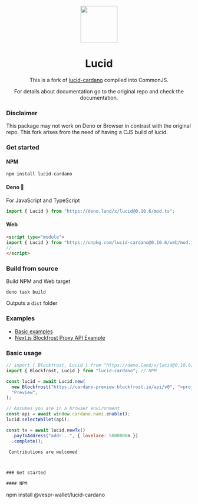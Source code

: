 <p align="center">
  <img width="100px" src="./logo/lucid.svg" align="center"/>
  <h1 align="center">Lucid</h1>
  <p align="center">
This is a fork of <a href="https://github.com/spacebudz/lucid">lucid-cardano</a> compiled into CommonJS.
</p>
<p align="center">
For details about documentation go to the original repo and check the documentation.
</p>

### Disclaimer
 This package may not work on Deno or Browser in contrast with the original repo.
 This fork arises from the need of having a CJS build of lucid. 

### Get started

#### NPM

```
npm install lucid-cardano
```

#### Deno 🦕

For JavaScript and TypeScript

```js
import { Lucid } from "https://deno.land/x/lucid@0.10.6/mod.ts";
```

#### Web

```html
<script type="module">
import { Lucid } from "https://unpkg.com/lucid-cardano@0.10.6/web/mod.js"
// ...
</script>
```

### 

### Build from source

Build NPM and Web target

```
deno task build
```

Outputs a `dist` folder

### Examples

- [Basic examples](./src/examples/)
- [Next.js Blockfrost Proxy API Example](https://github.com/GGAlanSmithee/cardano-lucid-blockfrost-proxy-example)

### Basic usage

```js
// import { Blockfrost, Lucid } from "https://deno.land/x/lucid@0.10.6/mod.ts"; Deno
import { Blockfrost, Lucid } from "lucid-cardano"; // NPM

const lucid = await Lucid.new(
  new Blockfrost("https://cardano-preview.blockfrost.io/api/v0", "<projectId>"),
  "Preview",
);

// Assumes you are in a browser environment
const api = await window.cardano.nami.enable();
lucid.selectWallet(api);

const tx = await lucid.newTx()
  .payToAddress("addr...", { lovelace: 5000000n })
  .complete();

 Contributions are welcomed



### Get started

#### NPM

```
npm install @vespr-wallet/lucid-cardano
```
